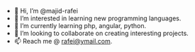 - 👋 Hi, I’m @majid-rafei
- 👀 I’m interested in learning new programming languages.
- 🌱 I’m currently learning php, angular, python.
- 💞️ I’m looking to collaborate on creating interesting projects.
- 📫 Reach me @ rafei@ymail.com.

<!---
majid-rafei/majid-rafei is a ✨ special ✨ repository because its `README.md` (this file) appears on your GitHub profile.
You can click the Preview link to take a look at your changes.
--->
